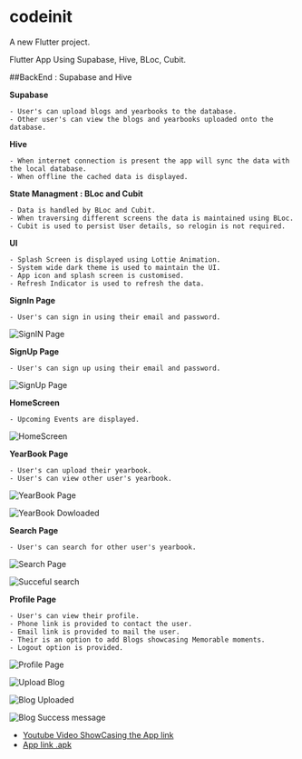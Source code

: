 # codeinit

A new Flutter project.

Flutter App Using Supabase, Hive, BLoc, Cubit.

##BackEnd : Supabase and Hive

**Supabase**
    
    - User's can upload blogs and yearbooks to the database.
    - Other user's can view the blogs and yearbooks uploaded onto the database.

**Hive**
    
    - When internet connection is present the app will sync the data with the local database.
    - When offline the cached data is displayed.

**State Managment : BLoc and Cubit**

    - Data is handled by BLoc and Cubit.    
    - When traversing different screens the data is maintained using BLoc.
    - Cubit is used to persist User details, so relogin is not required.

**UI**

    - Splash Screen is displayed using Lottie Animation.
    - System wide dark theme is used to maintain the UI.
    - App icon and splash screen is customised.
    - Refresh Indicator is used to refresh the data.

**SignIn Page**

    - User's can sign in using their email and password.
    
![SignIN Page](https://zmcohvajrzxmartfcasr.supabase.co/storage/v1/object/public/mybucker/signin%20page.jpg)
    
**SignUp Page**

    - User's can sign up using their email and password.
    
![SignUp Page](https://zmcohvajrzxmartfcasr.supabase.co/storage/v1/object/public/mybucker/signup%20page.jpg)

**HomeScreen**
    
    - Upcoming Events are displayed.

 ![HomeScreen](https://zmcohvajrzxmartfcasr.supabase.co/storage/v1/object/public/mybucker/home.jpg)

**YearBook Page**
    
    - User's can upload their yearbook.
    - User's can view other user's yearbook.

 ![YearBook Page](https://zmcohvajrzxmartfcasr.supabase.co/storage/v1/object/public/mybucker/yearbook%20download%20list.jpg)

 ![YearBook Dowloaded](https://zmcohvajrzxmartfcasr.supabase.co/storage/v1/object/public/mybucker/yearbook.jpg)

**Search Page**
    
    - User's can search for other user's yearbook.

![Search Page](https://zmcohvajrzxmartfcasr.supabase.co/storage/v1/object/public/mybucker/searchview.jpg)

![Succeful search](https://zmcohvajrzxmartfcasr.supabase.co/storage/v1/object/public/mybucker/serach.jpg)

**Profile Page**
    
    - User's can view their profile.
    - Phone link is provided to contact the user.
    - Email link is provided to mail the user.
    - Their is an option to add Blogs showcasing Memorable moments.
    - Logout option is provided.
    
![Profile Page](https://zmcohvajrzxmartfcasr.supabase.co/storage/v1/object/public/mybucker/profile%20view.jpg)

![Upload Blog](https://zmcohvajrzxmartfcasr.supabase.co/storage/v1/object/public/mybucker/blog%20upload%20view.jpg)

![Blog Uploaded](https://zmcohvajrzxmartfcasr.supabase.co/storage/v1/object/public/mybucker/successfully%20uploaded.jpg)

![Blog Success message](https://zmcohvajrzxmartfcasr.supabase.co/storage/v1/object/public/mybucker/successfully%20uploaded%20message.jpg)


- [Youtube Video ShowCasing the App link](https://youtu.be/2H6qumcEtpo?si=1BDeceOaeAogSLFN)
- [App link .apk](https://drive.google.com/file/d/1MxnfjXJtbXwxhWp15FQnWKCLiJ4Tgacf/view?usp=sharing)

